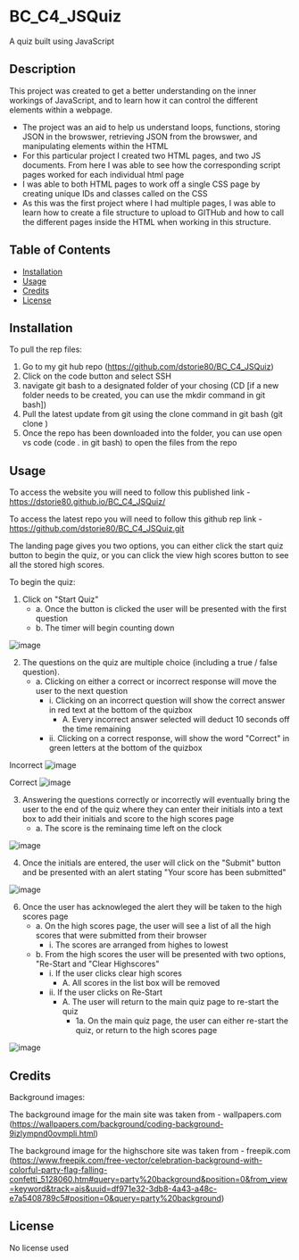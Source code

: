 # BC_C4_JSQuiz
A quiz built using JavaScript

## Description

This project was created to get a better understanding on the inner workings of JavaScript, and to learn how it can control the different elements within a webpage.

- The project was an aid to help us understand loops, functions, storing JSON in the browswer, retrieving JSON from the browswer, and manipulating elements within the HTML
- For this particular project I created two HTML pages, and two JS documents. From here I was able to see how the corresponding script pages worked for each individual html page
- I was able to both HTML pages to work off a single CSS page by creating unique IDs and classes called on the CSS
- As this was the first project where I had multiple pages, I was able to learn how to create a file structure to upload to GITHub and how to call the different pages inside 
  the HTML when working in this structure.


## Table of Contents 

- [Installation](#installation)
- [Usage](#usage)
- [Credits](#credits)
- [License](#license)

## Installation

To pull the rep files:
1. Go to my git hub repo (https://github.com/dstorie80/BC_C4_JSQuiz) 
2. Click on the code button and select SSH
3. navigate git bash to a designated folder of your chosing (CD <filepath/> [if a new folder needs to be created, you can use the mkdir command in git bash])
4. Pull the latest update from git using the clone command in git bash (git clone <repo url>)
5. Once the repo has been downloaded into the folder, you can use open vs code (code . in git bash) to open the files from the repo



## Usage

To access the website you will need to follow this published link - https://dstorie80.github.io/BC_C4_JSQuiz/

To access the latest repo you will need to follow this github rep link - https://github.com/dstorie80/BC_C4_JSQuiz.git

The landing page gives you two options, you can either click the start quiz button to begin the quiz, or you can click the view high scores button to see all the stored high scores.

To begin the quiz:

1. Click on "Start Quiz"
   - a. Once the button is clicked the user will be presented with the first question
   - b. The timer will begin counting down

![image](https://github.com/dstorie80/BC_C4_JSQuiz/assets/149905416/cb094b7c-dfeb-496a-8dd6-d06940a088b0) 

2. The questions on the quiz are multiple choice (including a true / false question).  
   - a. Clicking on either a correct or incorrect response will move the user to the next question		
      - i. Clicking on an incorrect question will show the correct answer in red text at the bottom of the quizbox
        - A. Every incorrect answer selected will deduct 10 seconds off the time remaining
      - ii. Clicking on a correct response, will show the word "Correct" in green letters at the bottom of the quizbox

Incorrect
![image](https://github.com/dstorie80/BC_C4_JSQuiz/assets/149905416/6442e8fe-d4a2-4055-ab77-e7d21811e52d)

Correct
![image](https://github.com/dstorie80/BC_C4_JSQuiz/assets/149905416/7859a6bc-225b-40bd-8d73-b6f18816ae21)

3. Answering the questions correctly or incorrectly will eventually bring the user to the end of the quiz where they can enter their initials into a text box to add their initials and score to the high scores page
   - a. The score is the reminaing time left on the clock

![image](https://github.com/dstorie80/BC_C4_JSQuiz/assets/149905416/f3250d01-4db5-4221-a2e0-da0c4347e43a)


4. Once the initials are entered, the user will click on the "Submit" button and be presented with an alert stating "Your score has been submitted"

![image](https://github.com/dstorie80/BC_C4_JSQuiz/assets/149905416/27631ca4-5e5b-41fe-9051-2d62dbcb0c78)


6. Once the user has acknowleged the alert they will be taken to the high scores page
   - a. On the high scores page, the user will see a list of all the high scores that were submitted from their browser
      - i. The scores are arranged from highes to lowest
   - b. From the high scores the user will be presented with two options, "Re-Start and "Clear Highscores"
      - i. If the user clicks clear high scores
        - A. All scores in the list box will be removed 
      - ii. If the user clicks on Re-Start
        - A. The user will return to the main quiz page to re-start the quiz
           - 1a. On the main quiz page, the user can either re-start the quiz, or return to the high scores page

![image](https://github.com/dstorie80/BC_C4_JSQuiz/assets/149905416/2a409daa-31d6-41db-b17d-a20ddd286543)




## Credits

Background images:

The background image for the main site was taken from - wallpapers.com (https://wallpapers.com/background/coding-background-9izlympnd0ovmpli.html)

The background image for the highschore site was taken from - freepik.com (https://www.freepik.com/free-vector/celebration-background-with-colorful-party-flag-falling-confetti_5128060.htm#query=party%20background&position=0&from_view=keyword&track=ais&uuid=df971e32-3db8-4a43-a48c-e7a5408789c5#position=0&query=party%20background)


## License

No license used 
